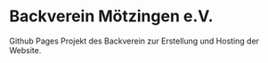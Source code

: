 # Backverein Mötzingen e.V.

Github Pages Projekt des Backverein zur Erstellung und Hosting der Website.
